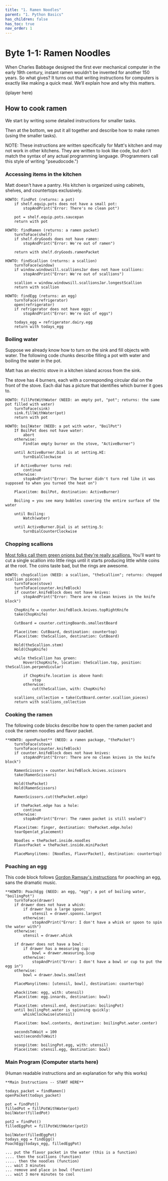 ```yaml
---
title: "1. Ramen Noodles"
parent: "1. Python Basics"
has_children: false
has_toc: true
nav_order: 1
---
```


# Byte 1-1: Ramen Noodles

When Charles Babbage designed the first ever mechanical computer in the early 19th century, instant ramen wouldn’t be invented for another 150 years. So what gives? It turns out that writing instructions for computers is exactly like making a quick meal. We’ll explain how and why this matters.

(iplayer here)

## How to cook ramen

We start by writing some detailed instructions for smaller tasks.

Then at the bottom, we put it all together and describe how to make ramen (using the smaller tasks).

NOTE: These instructions are written specifically for Matt's kitchen and may not work in other kitchens.
They are written to look like code, but don't match the syntax of any actual programming language. (Programmers call this style of writing "pseudocode.")

### Accessing items in the kitchen
Matt doesn't have a pantry. His kitchen is organized using cabinets, shelves, and countertops exclusively.
```
HOWTO: findPot (returns: a pot)
    if shelf.equip.pots does not have a small pot: 
        stopAndPrint("Error: There's no clean pot")

    pot = shelf.equip.pots.saucepan
    return with pot
```

```
HOWTO: findRamen (returns: a ramen packet)
    turnToFace(shelf)
    if shelf.dryGoods does not have ramen:
        stopAndPrint("Error: We're out of ramen")

    return with shelf.dryGoods.ramenPacket
```

```
HOWTO: findScallion (returns: a scallion)
    turnToFace(window)
    if window.windowsill.scallionsJar does not have scallions:
        stopAndPrint("Error: We're out of scallions")

    scallion = window.windowsill.scallionsJar.longestScallion
    return with scallion
```

```
HOWTO: findEgg (returns: an egg)
    turnToFace(refrigerator)
    open(refrigerator)
    if refrigerator does not have eggs:
        stopAndPrint("Error: We're out of eggs")

    todays_egg = refrigerator.dairy.egg
    return with todays_egg
```

### Boiling water
Suppose we already know how to turn on the sink and fill objects with water. The following code chunks describe filling a pot with water and boiling the water in the pot.

Matt has an electric stove in a kitchen island across from the sink.

The stove has 4 burners, each with a corresponding circular dial on the front of the stove. Each dial has a picture that identifies which burner it goes to.

```
HOWTO: fillPotWithWater (NEED: an empty pot, "pot"; returns: the same pot filled with water)
    turnToFace(sink)
    sink.fillWithWater(pot)
    return with pot
```

```
HOWTO: boilWater (NEED: a pot with water, "BoilPot")
    If BoilPot does not have water: 
        abort
    otherwise:
        Find(an empty burner on the stove, "ActiveBurner")

    until ActiveBurner.Dial is at setting.HI:
        turnDialClockwise

    if ActiveBurner turns red:
        continue
    otherwise:
        stopAndPrint("Error: The burner didn't turn red like it was supposed to when you turned the heat on")

    Place(item: BoilPot, destination: ActiveBurner)

    Boiling = you see many bubbles covering the entire surface of the water

    until Boiling:
        Watch(water)

    until ActiveBurner.Dial is at setting.5:
        turnDialCounterClockwise
```

### Chopping scallions
[Most folks call them green onions but they're really scallions.](https://youtu.be/O1vJ4sXetw4?t=56) You'll want to cut a single scallion into little rings until it starts producing little white coins at the root. The coins taste bad, but the rings are awesome.

```
HOWTO: chopScallion (NEED: a scallion, "theScallion"; returns: chopped scallion pieces)
    turnToFace(stove)
    turnToFace(counter.knifeBlock)
    if counter.knifeBlock does not have knives:
        stopAndPrint("Error: There are no clean knives in the knife block")
    
    ChopKnife = counter.knifeBlock.knives.topRightKnife
    take(ChopKnife)
    
    CutBoard = counter.cuttingBoards.smallestBoard
    
    Place(item: CutBoard, destination: countertop)
    Place(item: theScallion, destination: CutBoard)
    
    Hold(theScallion.stem)
    Hold(ChopKnife)
    
    while theScallion has green:
        Hover(ChopKnife, location: theScallion.top, position: theScallion.perpendicular)
        
        if ChopKnife.location is above hand:
            stop
        otherwise: 
            cut(theScallion, with: ChopKnife)

    scallions_collection = take(CutBoard.center.scallion_pieces)
    return with scallions_collection
```

### Cooking the ramen
The following code blocks describe how to open the ramen packet and cook the ramen noodles and flavor packet.
```
**HOWTO: openPacket** (NEED: a ramen package, "thePacket")
    turnToFace(stove)
    turnToFace(counter.knifeBlock)
    if counter.knifeBlock does not have knives:
        stopAndPrint("Error: There are no clean knives in the knife block")
    
    RamenScissors = counter.knifeBlock.knives.scissors
    take(RamenScissors)
    
    Hold(thePacket)
    Hold(RamenScissors)
    
    RamenScissors.cut(thePacket.edge)
    
    if thePacket.edge has a hole:
        continue
    otherwise:
        stopAndPrint("Error: The ramen packet is still sealed")
        
    Place(item: finger, destination: thePacket.edge.hole)
    tearOpen(at_placement)
    
    Noodles = thePacket.inside.noodles
    FlavorPacket = thePacket.inside.miniPacket
    
    PlaceMany(items: [Noodles, FlavorPacket], destination: countertop)
```

### Poaching an egg
This code block follows [Gordon Ramsay's instructions](https://www.youtube.com/watch?v=iHGO8ygUk0w) for poaching an egg, sans the dramatic music.
```
**HOWTO: PoachEgg (NEED: an egg, "egg"; a pot of boiling water, "boilingPot")
    turnToFace(drawer)
    if drawer does not have a whisk:
        if drawer has a large spoon:
            utensil = drawer.spoons.largest
        otherwise:
            stopAndPrint("Error: I don't have a whisk or spoon to spin the water with")
    otherwise:
        utensil = drawer.whisk
        
    if drawer does not have a bowl:
        if drawer has a measuring cup:
            bowl = drawer.measuring.1cup
        otherwise:
            stopAndPrint("Error: I don't have a bowl or cup to put the egg in")
    otherwise:
        bowl = drawer.bowls.smallest
    
    PlaceMany(items: [utensil, bowl], destination: countertop)

    whack(item: egg, with: utensil)
    Place(item: egg.innards, destination: bowl)
    
    Place(item: utensil.end, destination: boilingPot)
    until boilingPot.water is spinning quickly:
        whiskClockwise(utensil)
        
    Place(item: bowl.contents, destination: boilingPot.water.center)
    
    secondsToWait = 100
    wait(secondsToWait)
    
    scoop(item: boilingPot.egg, with: utensil)
    Place(item: utensil.egg, destination: bowl)
```

### Main Program (Computer starts here)
(Human readable instructions and an explanation for why this works)

```
**Main Instructions -- START HERE**

todays_packet = findRamen()
openPacket(todays_packet)

pot = findPot()
filledPot = fillPotWithWater(pot)
boilWater(filledPot)

pot2 = findPot()
filledEggPot = fillPotWithWater(pot2)

boilWater(filledEggPot)
todays_egg = findEgg()
PoachEgg(todays_egg, filledEggPot)

... put the flavor packet in the water (this is a function)
.... then the scallions (function)
..... then the noodles (function)
... wait 3 minutes
... remove and place in bowl (function)
... wait 3 more minutes to cool
```
